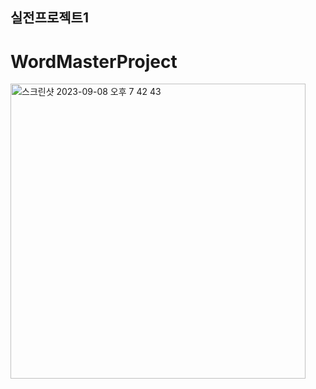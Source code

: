 ## 실전프로젝트1
# WordMasterProject

<img width="472" alt="스크린샷 2023-09-08 오후 7 42 43" src="https://github.com/zzozzo0427/WordMasterProject/assets/126746783/e6ec7748-aa51-4740-a192-e60c756e8f51">


<br/>




